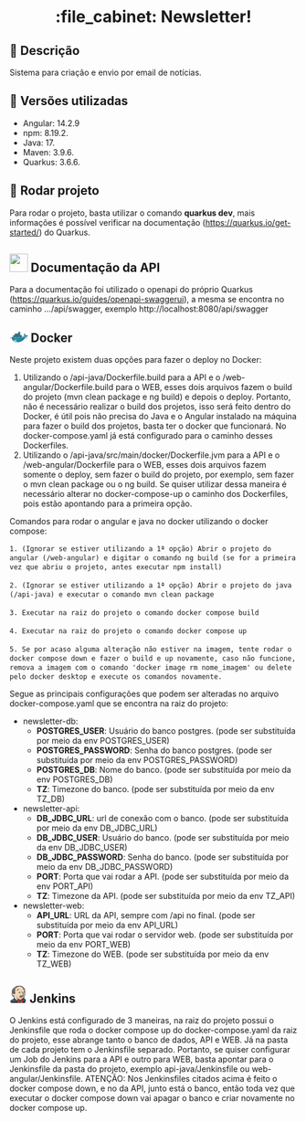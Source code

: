 <h1 align="center">:file_cabinet: Newsletter!</h1>

## :memo: Descrição
Sistema para criação e envio por email de notícias.

## :wrench: Versões utilizadas
* Angular: 14.2.9
* npm: 8.19.2.
* Java: 17.
* Maven: 3.9.6.
* Quarkus: 3.6.6.

## :runner: Rodar projeto
Para rodar o projeto, basta utilizar o comando <b>quarkus dev</b>, mais informações é possível verificar na documentação (https://quarkus.io/get-started/) do Quarkus.

## <img src="https://miro.medium.com/max/640/1*CTuO-w7wiq_yhLh9plnkCw.webp" width="32px" height="32px"> Documentação da API
Para a documentação foi utilizado o openapi do próprio Quarkus (https://quarkus.io/guides/openapi-swaggerui), a mesma se encontra no caminho .../api/swagger, exemplo http://localhost:8080/api/swagger

## <img src="https://github.com/devops-workflow/jenkins-icons/blob/master/icons/docker-logo-32x18.png?raw=true"> Docker
Neste projeto existem duas opções para fazer o deploy no Docker:
1. Utilizando o /api-java/Dockerfile.build para a API e o /web-angular/Dockerfile.build para o WEB, esses dois arquivos fazem o build do projeto (mvn clean package e ng build) e depois o deploy. Portanto, não é necessário realizar o build dos projetos, isso será feito dentro do Docker, é útil pois não precisa do Java e o Angular instalado na máquina para fazer o build dos projetos, basta ter o docker que funcionará. No docker-compose.yaml já está configurado para o caminho desses Dockerfiles.
2. Utilizando o /api-java/src/main/docker/Dockerfile.jvm para a API e o /web-angular/Dockerfile para o WEB, esses dois arquivos fazem somente o deploy, sem fazer o build do projeto, por exemplo, sem fazer o mvn clean package ou o ng build. Se quiser utilizar dessa maneira é necessário alterar no docker-compose-up o caminho dos Dockerfiles, pois estão apontando para a primeira opção. 

Comandos para rodar o angular e java no docker utilizando o docker compose:
```
1. (Ignorar se estiver utilizando a 1ª opção) Abrir o projeto do angular (/web-angular) e digitar o comando ng build (se for a primeira vez que abriu o projeto, antes executar npm install)

2. (Ignorar se estiver utilizando a 1ª opção) Abrir o projeto do java (/api-java) e executar o comando mvn clean package

3. Executar na raiz do projeto o comando docker compose build

4. Executar na raiz do projeto o comando docker compose up

5. Se por acaso alguma alteração não estiver na imagem, tente rodar o docker compose down e fazer o build e up novamente, caso não funcione, remova a imagem com o comando 'docker image rm nome_imagem' ou delete pelo docker desktop e execute os comandos novamente.
```

Segue as principais configurações que podem ser alteradas no arquivo docker-compose.yaml que se encontra na raiz do projeto:
- newsletter-db:
  - <b>POSTGRES_USER</b>: Usuário do banco postgres. (pode ser substituída por meio da env POSTGRES_USER)
  - <b>POSTGRES_PASSWORD</b>: Senha do banco postgres. (pode ser substituída por meio da env POSTGRES_PASSWORD)
  - <b>POSTGRES_DB</b>: Nome do banco. (pode ser substituída por meio da env POSTGRES_DB)
  - <b>TZ</b>: Timezone do banco. (pode ser substituída por meio da env TZ_DB) 
- newsletter-api:
  - <b>DB_JDBC_URL</b>: url de conexão com o banco. (pode ser substituída por meio da env DB_JDBC_URL)
  - <b>DB_JDBC_USER</b>: Usuário do banco. (pode ser substituída por meio da env DB_JDBC_USER)
  - <b>DB_JDBC_PASSWORD</b>: Senha do banco. (pode ser substituída por meio da env DB_JDBC_PASSWORD)
  - <b>PORT</b>: Porta que vai rodar a API. (pode ser substituída por meio da env PORT_API)
  - <b>TZ</b>: Timezone da API. (pode ser substituída por meio da env TZ_API) 
- newsletter-web:
  - <b>API_URL</b>: URL da API, sempre com /api no final. (pode ser substituída por meio da env API_URL)
  - <b>PORT</b>: Porta que vai rodar o servidor web. (pode ser substituída por meio da env PORT_WEB)
  - <b>TZ</b>: Timezone do WEB. (pode ser substituída por meio da env TZ_WEB)

## <img width="30px" src="https://github.com/devops-workflow/jenkins-icons/blob/master/icons/jenkins-logo-48x48.png?raw=true"> Jenkins
O Jenkins está configurado de 3 maneiras, na raiz do projeto possui o Jenkinsfile que roda o docker compose up do docker-compose.yaml da raiz do projeto, esse abrange tanto o banco de dados, API e WEB. Já na pasta de cada projeto tem o Jenkinsfile separado. Portanto, se quiser configurar um Job do Jenkins para a API e outro para WEB, basta apontar para o Jenkinsfile da pasta do projeto, exemplo api-java/Jenkinsfile ou web-angular/Jenkinsfile.
ATENÇÃO: Nos Jenkinsfiles citados acima é feito o docker compose down, e no da API, junto está o banco, então toda vez que executar o docker compose down vai apagar o banco e criar novamente no docker compose up. 
